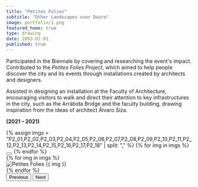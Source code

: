 ```yaml
---
title: "Petites Folies"
subtitle: "Other Landscapes over Douro"
image: portfolio/1.png
featured_home: true
type: drawing
date: 2003-01-01
published: true
---
```


<!-- TEXT ABOVE -->
<div class="justify-text mb-4">
  <p>
    Participated in the Biennale by covering and researching the event's impact. Contributed to the <em>Petites Folies Project</em>, which aimed to help people discover the city and its events through installations created by architects and designers.
  </p>
  <p>
    Assisted in designing an installation at the Faculty of Architecture, encouraging visitors to walk and direct their attention to key infrastructures in the city, such as the Arrábida Bridge and the faculty building, drawing inspiration from the ideas of architect Álvaro Siza.
  </p>
  <p><strong>(2021 – 2021)</strong></p>
</div>

<!-- CAROUSEL -->
<div id="petitesFoliesCarousel" class="carousel slide my-5" data-bs-ride="carousel">
  <div class="carousel-indicators">
    {% assign imgs = "P2_01,P2_02,P2_03,P2_04,P2_05,P2_06,P2_07,P2_08,P2_09,P2_10,P2_11,P2_12,P2_13,P2_14,P2_15,P2_16,P2_17,P2_18" | split: "," %}
    {% for img in imgs %}
      <button type="button"
              data-bs-target="#petitesFoliesCarousel"
              data-bs-slide-to="{{ forloop.index0 }}"
              class="{% if forloop.first %}active{% endif %}"
              aria-current="{% if forloop.first %}true{% endif %}"
              aria-label="Slide {{ forloop.index }}"></button>
    {% endfor %}
  </div>

  <div class="carousel-inner">
    {% for img in imgs %}
      <div class="carousel-item {% if forloop.first %}active{% endif %}">
        <img src="{{ '/assets/images/portfolio/' | append: img | append: '.png' | relative_url }}"
             class="d-block w-100 img-fluid"
             alt="Petites Folies {{ img }}">
      </div>
    {% endfor %}
  </div>

  <button class="carousel-control-prev" type="button" data-bs-target="#petitesFoliesCarousel" data-bs-slide="prev">
    <span class="carousel-control-prev-icon" aria-hidden="true"></span>
    <span class="visually-hidden">Previous</span>
  </button>
  <button class="carousel-control-next" type="button" data-bs-target="#petitesFoliesCarousel" data-bs-slide="next">
    <span class="carousel-control-next-icon" aria-hidden="true"></span>
    <span class="visually-hidden">Next</span>
  </button>
</div>

<style>
  .carousel-control-prev-icon,
  .carousel-control-next-icon {
    filter: invert(50%) grayscale(100%);
    width: 2.5rem;
    height: 2.5rem;
  }
</style>

